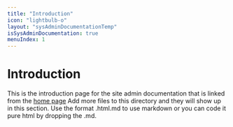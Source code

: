 ```yaml
---
title: "Introduction"
icon: "lightbulb-o"
layout: "sysAdminDocumentationTemp"
isSysAdminDocumentation: true
menuIndex: 1
---
```


# Introduction

This is the introduction page for the site admin documentation that is linked from the [home page](../index.html)
Add more files to this directory and they will show up in this section. Use the format <page name>.html.md to use markdown or you can code it pure html by dropping the .md.

